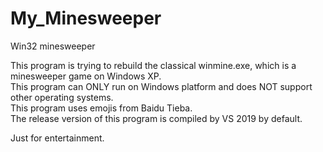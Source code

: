 # My_Minesweeper
Win32 minesweeper

This program is trying to rebuild the classical winmine.exe, which is a minesweeper game on Windows XP.  
This program can ONLY run on Windows platform and does NOT support other operating systems.  
This program uses emojis from Baidu Tieba.  
The release version of this program is compiled by VS 2019 by default.  

Just for entertainment.  
